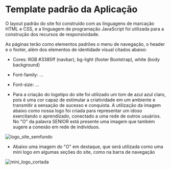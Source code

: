 # Template padrão da Aplicação

O layout padrão do site foi construído com as linguagens de marcação HTML e CSS, e a linguagem de programação JavaScript foi utilizada para a construção dos recursos de responsividade.

As páginas terão como elementos padrões o menu de navegação, o header e o footer, além dos elementos de identidade visual citados abaixo:

- Cores: RGB #3385ff (navbar), bg-light (footer Bootstrap), white (body background)
- Font-family: ...
- Font-size: ...


- Para a criação do logotipo do site foi utilizado um tom de azul  azul claro, pois é uma cor capaz de estimular a criatividade em um ambiente e transmitir a sensação de sucesso e conquista. A utilização da imagem abaixo como nossa logo foi criada para representar um idoso exercitando o aprendizado, conectado a uma rede de outros usuários. No "O" da palavra SENIOR está presente uma imagem que também sugere a conexão em rede de indivíduos.


![logo_site_semfundo](https://github.com/ICEI-PUC-Minas-PMV-ADS/pmv-ads-2024-1-e1-proj-web-t8-pmv-ads-2024-1-e1-projseniorconnect/assets/105830948/af4ae4c9-5e91-4fe7-ac39-244a46d36d46)

- Abaixo uma imagem do "O" em destaque, que será utilizada como uma mini logo em algumas seções do site, como na barra de navegação 

![mini_logo_cortada](https://github.com/ICEI-PUC-Minas-PMV-ADS/pmv-ads-2024-1-e1-proj-web-t8-pmv-ads-2024-1-e1-projseniorconnect/assets/105830948/c5236390-a00e-43fb-a920-cfb39a864aa7)
